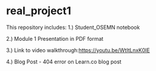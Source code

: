 # real_project1
This repository includes:
  1.) Student_OSEMN notebook
  
  2.) Module 1 Presentation in PDF format 
  
  3.) Link to video walkthrough:https://youtu.be/WtItLnxK0IE  
  
  4.) Blog Post - 404 error on Learn.co blog post
